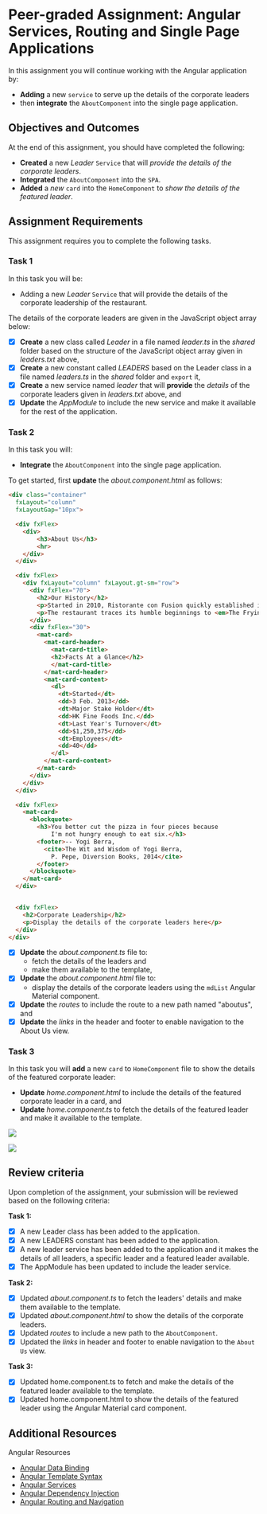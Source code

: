 # Peer-graded Assignment: Angular Services, Routing and Single Page Applications

In this assignment you will continue working with the Angular application by:

- __Adding__ a new `service` to serve up the details of the corporate leaders
- then __integrate__ the `AboutComponent` into the single page application.

## Objectives and Outcomes

At the end of this assignment, you should have completed the following:

- __Created__ a new _Leader_ `Service` that will _provide the details of the corporate leaders_.
- __Integrated__ the `AboutComponent` into the `SPA`.
- __Added__ a _new_ `card` into the `HomeComponent` to _show the details of the featured leader_.

## Assignment Requirements

This assignment requires you to complete the following tasks.

### Task 1

In this task you will be:

- Adding a new _Leader_ `Service` that will provide the details of the corporate leadership of the restaurant.

The details of the corporate leaders are given in the JavaScript object array below:

- [x] __Create__ a new class called _Leader_ in a file named _leader.ts_ in the _shared_ folder based on the structure of the JavaScript object array given in _leaders.txt_ above,
- [x] __Create__ a new constant called _LEADERS_ based on the Leader class in a file named _leaders.ts_ in the _shared_ folder and `export` it,
- [x] __Create__ a new service named _leader_ that will __provide__ the _details_ of the corporate leaders given in _leaders.txt_ above, and
- [x] __Update__ the _AppModule_ to include the new service and make it available for the rest of the application.

### Task 2

In this task you will:

- __Integrate__ the `AboutComponent` into the single page application.

To get started, first __update__ the _about.component.html_ as follows:

```html
<div class="container"
  fxLayout="column"
  fxLayoutGap="10px">

  <div fxFlex>
    <div>
        <h3>About Us</h3>
        <hr>
    </div>
  </div>

  <div fxFlex>
    <div fxLayout="column" fxLayout.gt-sm="row">
      <div fxFlex="70">
        <h2>Our History</h2>
        <p>Started in 2010, Ristorante con Fusion quickly established itself as a culinary icon par excellence in Hong Kong. With its unique brand of world fusion cuisine that can be found nowhere else, it enjoys patronage from the A-list clientele in Hong Kong.  Featuring four of the best three-star Michelin chefs in the world, you never know what will arrive on your plate the next time you visit us.</p>
        <p>The restaurant traces its humble beginnings to <em>The Frying Pan</em>, a successful chain started by our CEO, Mr. Peter Pan, that featured for the first time the world's best cuisines in a pan.</p>
      </div>
      <div fxFlex="30">
        <mat-card>
          <mat-card-header>
            <mat-card-title>
            <h2>Facts At a Glance</h2>
            </mat-card-title>
          </mat-card-header>
          <mat-card-content>
            <dl>
              <dt>Started</dt>
              <dd>3 Feb. 2013</dd>
              <dt>Major Stake Holder</dt>
              <dd>HK Fine Foods Inc.</dd>
              <dt>Last Year's Turnover</dt>
              <dd>$1,250,375</dd>
              <dt>Employees</dt>
              <dd>40</dd>
            </dl>
          </mat-card-content>
        </mat-card>
      </div>
    </div>
  </div>

  <div fxFlex>
    <mat-card>
      <blockquote>
        <h3>You better cut the pizza in four pieces because
            I'm not hungry enough to eat six.</h3>
        <footer>-- Yogi Berra,
          <cite>The Wit and Wisdom of Yogi Berra,
            P. Pepe, Diversion Books, 2014</cite>
        </footer>
      </blockquote>
    </mat-card>
  </div>


  <div fxFlex>
    <h2>Corporate Leadership</h2>
    <p>Display the details of the corporate leaders here</p>
  </div>
</div>
```

- [x] __Update__ the _about.component.ts_ file to:
    - fetch the details of the leaders and
    - make them available to the template,
- [x] __Update__ the _about.component.html_ file to:
    - display the details of the corporate leaders using the `mdList` Angular Material component.
- [x] __Update__ the _routes_ to include the route to a new path named "aboutus", and
- [x] __Update__ the _links_ in the header and footer to enable navigation to the About Us view.

### Task 3

In this task you will __add__ a new `card` to `HomeComponent` file to show the details of the featured corporate leader:

- __Update__ _home.component.html_ to include the details of the featured corporate leader in a card, and
- __Update__ _home.component.ts_ to fetch the details of the featured leader and make it available to the template.

![](https://d3c33hcgiwev3.cloudfront.net/imageAssetProxy.v1/Ju7yTEt1EeetLBKFa7-ddg_bf6a5f5e7ebcfd5a59d43dab834f55ca_Assignment2-Task2.png?expiry=1539302400000&hmac=W7QOX_vM-6SC1CTUPewNP5FpSl5P1ML3hRdGeJNyrTk)

![](https://d3c33hcgiwev3.cloudfront.net/imageAssetProxy.v1/OIa7EUt1EeekgRKw19o9Gg_8a37d3861707e6d7ccf0f088361c3497_Assignment2-Task3.png?expiry=1539302400000&hmac=ndHCCDk1kbTKSp9WnFul8oF-dWA6mNW6BmAxawk_t5A)

## Review criteria

Upon completion of the assignment, your submission will be reviewed based on the following criteria:

__Task 1:__

- [x] A new Leader class has been added to the application.
- [x] A new LEADERS constant has been added to the application.
- [x] A new leader service has been added to the application and it makes the details of all leaders, a specific leader and a featured leader available.
- [x] The AppModule has been updated to include the leader service.

__Task 2:__

- [x] Updated _about.component.ts_ to fetch the leaders' details and make them available to the template.
- [x] Updated _about.component.html_ to show the details of the corporate leaders.
- [x] Updated _routes_ to include a new path to the `AboutComponent`.
- [x] Updated the _links_ in header and footer to enable navigation to the `About Us` view.

__Task 3:__

- [x] Updated home.component.ts to fetch and make the details of the featured leader available to the template.
- [x] Updated home.component.html to show the details of the featured leader using the Angular Material card component.

## Additional Resources

Angular Resources

- [Angular Data Binding](https://angular.io/docs/ts/latest/guide/architecture.html#!#data-binding)
- [Angular Template Syntax](https://angular.io/docs/ts/latest/guide/template-syntax.html)
- [Angular Services](https://angular.io/docs/ts/latest/guide/architecture.html#!#services)
- [Angular Dependency Injection](https://angular.io/docs/ts/latest/guide/dependency-injection.html)
- [Angular Routing and Navigation](https://angular.io/docs/ts/latest/guide/router.html)
